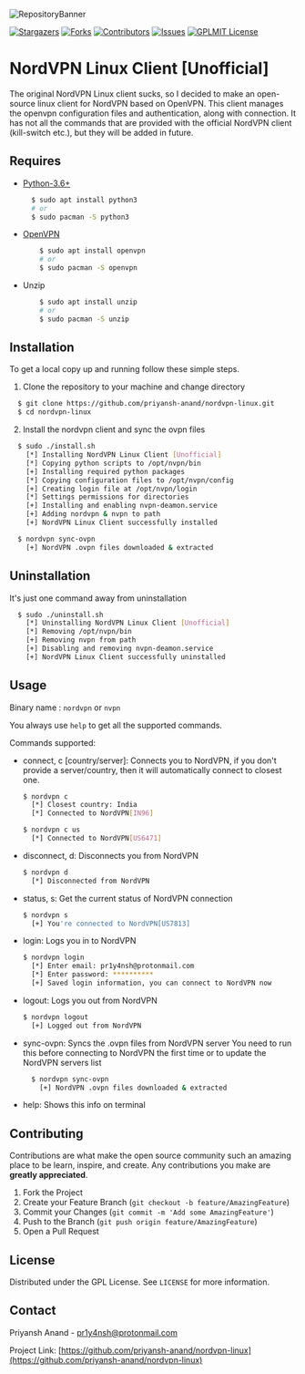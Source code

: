 ![RepositoryBanner](https://i.imgur.com/LWbfiUO.png)

[![Stargazers][stars-shield]][stars-url]
[![Forks][forks-shield]][forks-url]
[![Contributors][contributors-shield]][contributors-url]
[![Issues][issues-shield]][issues-url]
[![GPLMIT License][license-shield]][license-url]

# NordVPN Linux Client [Unofficial]

The original NordVPN Linux client sucks, so I decided to make an open-source linux client for NordVPN based on OpenVPN. This client manages the openvpn configuration files and authentication, along with connection. It has not all the commands that are provided with the official NordVPN client (kill-switch etc.), but they will be added in future.

## Requires

* [Python-3.6+](https://python.org)

  ```sh
    $ sudo apt install python3
    # or
    $ sudo pacman -S python3
  ```

* [OpenVPN](https://openvpn.net)

  ```sh
      $ sudo apt install openvpn
      # or
      $ sudo pacman -S openvpn
  ```

* Unzip

  ```sh
      $ sudo apt install unzip
      # or
      $ sudo pacman -S unzip
  ```

## Installation

To get a local copy up and running follow these simple steps.

1. Clone the repository to your machine and change directory

  ```sh
    $ git clone https://github.com/priyansh-anand/nordvpn-linux.git
    $ cd nordvpn-linux
  ```

2. Install the nordvpn client and sync the ovpn files

  ```sh
    $ sudo ./install.sh
      [*] Installing NordVPN Linux Client [Unofficial]
      [*] Copying python scripts to /opt/nvpn/bin
      [+] Installing required python packages
      [*] Copying configuration files to /opt/nvpn/config
      [+] Creating login file at /opt/nvpn/login
      [*] Settings permissions for directories
      [+] Installing and enabling nvpn-deamon.service
      [+] Adding nordvpn & nvpn to path
      [+] NordVPN Linux Client successfully installed

    $ nordvpn sync-ovpn
      [+] NordVPN .ovpn files downloaded & extracted
  ```

## Uninstallation

It's just one command away from uninstallation

```sh
  $ sudo ./uninstall.sh
    [*] Uninstalling NordVPN Linux Client [Unofficial]
    [*] Removing /opt/nvpn/bin
    [+] Removing nvpn from path
    [+] Disabling and removing nvpn-deamon.service
    [+] NordVPN Linux Client successfully uninstalled
```

## Usage

Binary name : ```nordvpn``` or ```nvpn```

You always use ```help``` to get all the supported commands.

Commands supported:

* connect, c [country/server]: Connects you to NordVPN, if you don't provide a server/country, then it will automatically connect to closest one.

  ```sh
  $ nordvpn c
    [*] Closest country: India
    [*] Connected to NordVPN[IN96]

  $ nordvpn c us
    [*] Connected to NordVPN[US6471]
  ```

* disconnect, d: Disconnects you from NordVPN

  ```sh
  $ nordvpn d
    [*] Disconnected from NordVPN
  ```

* status, s: Get the current status of NordVPN connection

  ```sh
  $ nordvpn s
    [+] You're connected to NordVPN[US7813]
  ```

* login: Logs you in to NordVPN

  ```sh
  $ nordvpn login
    [*] Enter email: pr1y4nsh@protonmail.com
    [*] Enter password: **********
    [+] Saved login information, you can connect to NordVPN now
  ```

* logout: Logs you out from NordVPN

  ```sh
  $ nordvpn logout
    [+] Logged out from NordVPN
  ```

* sync-ovpn: Syncs the .ovpn files from NordVPN server
  You need to run this before connecting to NordVPN the first time or to update the NordVPN servers list

  ```sh
    $ nordvpn sync-ovpn
      [+] NordVPN .ovpn files downloaded & extracted
  ```

* help: Shows this info on terminal

## Contributing

Contributions are what make the open source community such an amazing place to be learn, inspire, and create. Any contributions you make are **greatly appreciated**.

1. Fork the Project
2. Create your Feature Branch (`git checkout -b feature/AmazingFeature`)
3. Commit your Changes (`git commit -m 'Add some AmazingFeature'`)
4. Push to the Branch (`git push origin feature/AmazingFeature`)
5. Open a Pull Request

## License

Distributed under the GPL License. See `LICENSE` for more information.

## Contact

Priyansh Anand -  pr1y4nsh@protonmail.com

Project Link: [https://github.com/priyansh-anand/nordvpn-linux](https://github.com/priyansh-anand/nordvpn-linux)

[contributors-shield]: https://img.shields.io/github/contributors/priyansh-anand/nordvpn-linux.svg?style=for-the-badge
[contributors-url]: https://github.com/priyansh-anand/nordvpn-linux/graphs/contributors
[forks-shield]: https://img.shields.io/github/forks/priyansh-anand/nordvpn-linux.svg?style=for-the-badge
[forks-url]: https://github.com/priyansh-anand/nordvpn-linux/network/members
[stars-shield]: https://img.shields.io/github/stars/priyansh-anand/nordvpn-linux.svg?style=for-the-badge
[stars-url]: https://github.com/priyansh-anand/nordvpn-linux/stargazers
[issues-shield]: https://img.shields.io/github/issues/priyansh-anand/nordvpn-linux.svg?style=for-the-badge
[issues-url]: https://github.com/priyansh-anand/nordvpn-linux/issues
[license-shield]: https://img.shields.io/github/license/priyansh-anand/nordvpn-linux.svg?style=for-the-badge
[license-url]: https://github.com/priyansh-anand/nordvpn-linux/blob/master/LICENSE.txt